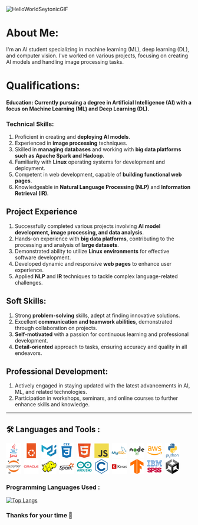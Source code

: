 ![HelloWorldSeytonicGIF](https://github.com/AmerZuher/AmerZuher/assets/80674857/9ce8c5be-4278-41ef-84ef-2a6c5c930f41) 

# About Me:
I'm an AI student specializing in machine learning (ML), deep learning (DL), and computer vision. I've worked on various projects, focusing on creating AI models and handling image processing tasks.


# Qualifications:

#### Education: Currently pursuing a degree in Artificial Intelligence (AI) with a focus on Machine Learning (ML) and Deep Learning (DL).

### Technical Skills:

1. Proficient in creating and **deploying AI models**.
2. Experienced in **image processing** techniques.
3. Skilled in **managing databases** and working with **big data platforms such as Apache Spark and Hadoop**.
4. Familiarity with **Linux** operating systems for development and deployment.
5. Competent in web development, capable of **building functional web pages**.
6. Knowledgeable in **Natural Language Processing (NLP)** and **Information Retrieval (IR)**.


## Project Experience
1. Successfully completed various projects involving **AI model development, image processing, and data analysis**.
2. Hands-on experience with **big data platforms**, contributing to the processing and analysis of **large datasets**.
3. Demonstrated ability to utilize **Linux environments** for effective software development.
4. Developed dynamic and responsive **web pages** to enhance user experience.
5. Applied **NLP** and **IR** techniques to tackle complex language-related challenges.


## Soft Skills:
1. Strong **problem-solving** skills, adept at finding innovative solutions.
2. Excellent **communication and teamwork abilities**, demonstrated through collaboration on projects.
3. **Self-motivated** with a passion for continuous learning and professional development.
4. **Detail-oriented** approach to tasks, ensuring accuracy and quality in all endeavors.


## Professional Development:
1. Actively engaged in staying updated with the latest advancements in AI, ML, and related technologies.
2. Participation in workshops, seminars, and online courses to further enhance skills and knowledge.
---
## :hammer_and_wrench: Languages and Tools :
<div>
  <img src="https://github.com/devicons/devicon/blob/master/icons/java/java-original-wordmark.svg" title="Java" alt="Java" width="40" height="40"/>&nbsp;
  <img src="https://raw.githubusercontent.com/devicons/devicon/6910f0503efdd315c8f9b858234310c06e04d9c0/icons/ubuntu/ubuntu-original.svg" title="Ubintu" alt="Ubintu" width="40" height="40"/>&nbsp;
  <img src="https://github.com/devicons/devicon/blob/master/icons/materialui/materialui-original.svg" title="Material UI" alt="Material UI" width="40" height="40"/>&nbsp;
  <img src="https://github.com/devicons/devicon/blob/master/icons/css3/css3-plain-wordmark.svg"  title="CSS3" alt="CSS" width="40" height="40"/>&nbsp;
  <img src="https://github.com/devicons/devicon/blob/master/icons/html5/html5-original.svg" title="HTML5" alt="HTML" width="40" height="40"/>&nbsp;
  <img src="https://github.com/devicons/devicon/blob/master/icons/javascript/javascript-original.svg" title="JavaScript" alt="JavaScript" width="40" height="40"/>&nbsp;
  <img src="https://github.com/devicons/devicon/blob/master/icons/mysql/mysql-original-wordmark.svg" title="MySQL"  alt="MySQL" width="40" height="40"/>&nbsp;
  <img src="https://github.com/devicons/devicon/blob/master/icons/nodejs/nodejs-original-wordmark.svg" title="NodeJS" alt="NodeJS" width="40" height="40"/>&nbsp;
  <img src="https://github.com/devicons/devicon/blob/master/icons/amazonwebservices/amazonwebservices-plain-wordmark.svg" title="AWS" alt="AWS" width="40" height="40"/>&nbsp;
  <img src="https://raw.githubusercontent.com/devicons/devicon/6910f0503efdd315c8f9b858234310c06e04d9c0/icons/python/python-original-wordmark.svg" title="Python" alt="Python" width="40" height="40"/>&nbsp;
  <img src="https://raw.githubusercontent.com/devicons/devicon/6910f0503efdd315c8f9b858234310c06e04d9c0/icons/jupyter/jupyter-original-wordmark.svg" title="Jupyter" alt="Jupyter" width="40" height="40"/>&nbsp;
  <img src="https://raw.githubusercontent.com/devicons/devicon/6910f0503efdd315c8f9b858234310c06e04d9c0/icons/oracle/oracle-original.svg" title="Oracle" alt="Oracle" width="40" height="40"/>&nbsp;
  <img src="https://raw.githubusercontent.com/devicons/devicon/6910f0503efdd315c8f9b858234310c06e04d9c0/icons/hadoop/hadoop-original.svg" title="Hadoop" alt="Hadoop" width="40" height="40"/>&nbsp;
  <img src="https://raw.githubusercontent.com/devicons/devicon/6910f0503efdd315c8f9b858234310c06e04d9c0/icons/apachespark/apachespark-original-wordmark.svg" title="ApacheSpark" alt="ApacheSpark" width="40" height="40"/>&nbsp;
   <img src="https://raw.githubusercontent.com/devicons/devicon/6910f0503efdd315c8f9b858234310c06e04d9c0/icons/arduino/arduino-original-wordmark.svg" title="Arduino" alt="Arduino" width="40" height="40"/>&nbsp;
   <img src="https://raw.githubusercontent.com/devicons/devicon/6910f0503efdd315c8f9b858234310c06e04d9c0/icons/c/c-line.svg" title="C" alt="C" width="40" height="40"/>&nbsp;
   <img src="https://raw.githubusercontent.com/devicons/devicon/6910f0503efdd315c8f9b858234310c06e04d9c0/icons/keras/keras-original-wordmark.svg" title="keras" alt="keras" width="40" height="40"/>&nbsp;
   <img src="https://raw.githubusercontent.com/devicons/devicon/6910f0503efdd315c8f9b858234310c06e04d9c0/icons/tensorflow/tensorflow-original.svg" title="tensorflow" alt="tensorflow" width="40" height="40"/>&nbsp;
   <img src="https://raw.githubusercontent.com/devicons/devicon/6910f0503efdd315c8f9b858234310c06e04d9c0/icons/spss/spss-original.svg" title="spss" alt="spss" width="40" height="40"/>&nbsp;
   <img src="https://raw.githubusercontent.com/devicons/devicon/6910f0503efdd315c8f9b858234310c06e04d9c0/icons/unity/unity-original.svg" title="unity" alt="unity" width="40" height="40"/>&nbsp;
</div>


### Programming Languages Used :
[![Top Langs](https://github-readme-stats.vercel.app/api/top-langs/?username=AmerZuher&theme=dark&background=000000)](https://github.com/anuraghazra/github-readme-stats)


### Thanks for your time 🙏
<!--
**AmerZuher/AmerZuher** is a ✨ _special_ ✨ repository because its `README.md` (this file) appears on your GitHub profile.

Here are some ideas to get you started:

- 🔭 I’m currently working on ...
- 🌱 I’m currently learning ...
- 👯 I’m looking to collaborate on ...
- 🤔 I’m looking for help with ...
- 💬 Ask me about ...
- 📫 How to reach me: ...
- 😄 Pronouns: ...
- ⚡ Fun fact: ...
-->
